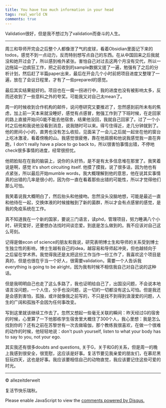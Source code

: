 ```yaml
---
title: You have too much information in your head
tags: real_world CN
comments: true
---
```

Validation很好，但是我不想过为了validation而奋斗的人生。

<!--more-->

---
周三和导师开完会之后整个人都像泄了气的皮球，看着Obsidian里面记下来的todos，感觉不到一点动力，反而特别想写点自己的东西。在从中国回来之后我就没和她开过会了，所以感到格外紧张。害怕自己对过去这两个月没有交代，所以一边拖延一边疯狂工作，把之前收到的sample数据又搓了一遍，勉强有了之后的分析计划，然后赶了半篇paper出来，最后在开会几个小时前把项目进度又整理了一遍，放在了会议日程里，才有了一些prepared的感觉。

最后其实结果挺好的。项目也在一瘸一拐进行中，我的进度也没有被影响太多，反而还收到了一些意料之外的夸奖。可能我又对自己太mean了。

周一的时候收到合作机构的邮件，说问卷研究又要推迟了，忽然感到前所未有的焦虑，加上前一天本来就没睡好，感觉有点感冒，勉强工作到了下班时候，在走回家的路上直接开始问G能不能去他宿舍，结果他没回，我就自己回家了。过了一个小时之后他和我说他没看到消息，说我随时可以来。得亏住得近，走几分钟就到了。他的房间小小的，直男也没有怎么收拾，见面呆了一会儿之后就一起坐在他的窗台上吃冰激凌，看着傍晚的山。我感觉很疲倦，靠在他肩膀和他说我感觉我一直在奔跑，I don't really have a place to go back to，所以很害怕事情出错，不停地check很多事情的进度，经常很担忧。

他把脸贴在在我的脑袋上，说你的头好热，是不是有太多信息堆在那里了。我笑着说是啊，感觉 it‘s short circuiting itself. 他摸了摸我，说了很多话，因为他也有点紧张，所以最后开始mumble words，我大概理解到他的意思，他在说其实事情真的出错的几率是很小的，因为你一直在看着那些出错的可能性，所以才觉得他们那么可怕。

我笑着说我大概明白了，然后抬头和他接吻。忽然没头没脑地想，可能是最近一直和他待在一起，交换体液的时候接触到了新的菌群，所以才会有点感冒的感觉，是我的免疫系统在工作。

真不知道我在一个新的国家，要说三门语言，读phd，管理项目，努力睡满八个小时，研究爱好，还要想办法找时间谈恋爱。到底是怎么做到的。我不应该对自己这么苛刻。

记得是做econ of science的朋友和我说，研究表明博士生和导师的关系受到博士生独立性的影响，博士生越有自己的idea，越容易和导师起冲突，但也越倾向于之后留在学术界。我觉得我还是太把这份工作当作一份工作了，我喜欢这个项目是真的，但是也很在乎当一个好人，很需要validation，需要一个人告诉我everything is going to be alright，因为我有时候不相信我自己对自己说的这种话。

但是我明明自己也走了这么多路了，我也证明给自己了，出国没问题，不会说本地语言没问题，一个人住，分手也没问题，这一切的一切都没有这么可怕。但是我还是会感到害怕，孤独，或许就像我之前写的，不只是找不到得到浪漫爱的问题，人生的广阔和孤独不会因为任何事改变。

写到这里就该继续工作去了。忽然又想起一些毫无关联的瞬间：昨天经过G的宿舍的时候，心里算了一下他那栋学生宿舍里大概住了300个人，我心里想：我是怎么找到你的？还有之前在苏黎世有一次去做瑜伽，那个教练我很喜欢，在做一个很难的动作的时候，他轻轻地说：don't push yourself, listen to what your body has to say to you, not your ego.

其实我还有很多doubts and questions, 关于G，关于和G的关系，但是周一的晚上我感到很安全，很宽慰，这应该是好事。复活节要见我亲爱的朋友们，在慕尼黑狂玩四天，这也是好事。我应该要相信自己的动物直觉，我应该要记住这些可爱的时光。



---
© allezeitderwelt

复活节快乐瑞秋。

<div id="disqus_thread"></div>
<script>
    /**
    *  RECOMMENDED CONFIGURATION VARIABLES: EDIT AND UNCOMMENT THE SECTION BELOW TO INSERT DYNAMIC VALUES FROM YOUR PLATFORM OR CMS.
    *  LEARN WHY DEFINING THESE VARIABLES IS IMPORTANT: https://disqus.com/admin/universalcode/#configuration-variables    */
    /*
    var disqus_config = function () {
    this.page.url = PAGE_URL;  // Replace PAGE_URL with your page's canonical URL variable
    this.page.identifier = PAGE_IDENTIFIER; // Replace PAGE_IDENTIFIER with your page's unique identifier variable
    };
    */
    (function() { // DON'T EDIT BELOW THIS LINE
    var d = document, s = d.createElement('script');
    s.src = 'https://https-allezeitderwelt-github-io.disqus.com/embed.js';
    s.setAttribute('data-timestamp', +new Date());
    (d.head || d.body).appendChild(s);
    })();
</script>
<noscript>Please enable JavaScript to view the <a href="https://disqus.com/?ref_noscript">comments powered by Disqus.</a></noscript>
